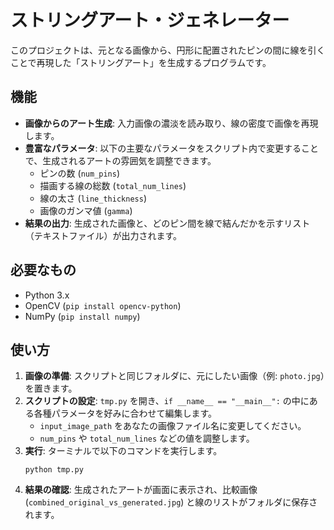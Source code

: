 # ストリングアート・ジェネレーター

このプロジェクトは、元となる画像から、円形に配置されたピンの間に線を引くことで再現した「ストリングアート」を生成するプログラムです。

## 機能

* **画像からのアート生成**: 入力画像の濃淡を読み取り、線の密度で画像を再現します。
* **豊富なパラメータ**: 以下の主要なパラメータをスクリプト内で変更することで、生成されるアートの雰囲気を調整できます。
    * ピンの数 (`num_pins`)
    * 描画する線の総数 (`total_num_lines`)
    * 線の太さ (`line_thickness`)
    * 画像のガンマ値 (`gamma`)
* **結果の出力**: 生成された画像と、どのピン間を線で結んだかを示すリスト（テキストファイル）が出力されます。

## 必要なもの

* Python 3.x
* OpenCV (`pip install opencv-python`)
* NumPy (`pip install numpy`)

## 使い方

1.  **画像の準備**: スクリプトと同じフォルダに、元にしたい画像（例: `photo.jpg`）を置きます。
2.  **スクリプトの設定**: `tmp.py` を開き、`if __name__ == "__main__":` の中にある各種パラメータを好みに合わせて編集します。
    * `input_image_path` をあなたの画像ファイル名に変更してください。
    * `num_pins` や `total_num_lines` などの値を調整します。
3.  **実行**: ターミナルで以下のコマンドを実行します。
    ```shell
    python tmp.py
    ```
4.  **結果の確認**: 生成されたアートが画面に表示され、比較画像 (`combined_original_vs_generated.jpg`) と線のリストがフォルダに保存されます。
